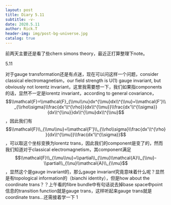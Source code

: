 ```yaml
---
layout: post
title: Diary 5.11
subtitle: -v-
date: 2020.5.11
author: Rick.T
header-img: img/post-bg-universe.jpg
catalog: true
---
```


<head>
    <script src="https://cdn.mathjax.org/mathjax/latest/MathJax.js?config=TeX-AMS-MML_HTMLorMML" type="text/javascript"></script>
    <script type="text/x-mathjax-config">
        MathJax.Hub.Config({
            tex2jax: {
            skipTags: ['script', 'noscript', 'style', 'textarea', 'pre'],
            inlineMath: [['$','$']],
            displayMath: [["$$", "$$"], ["\\[", "\\]"]]
            }
        });
    </script>
</head>

前两天主要还是看了些chern simons theory，最近正打算整理下note。


5.11

对于gauge transformation还是有点迷，现在可以问这样一个问题，consider classical electromagnetism，our field strength is U(1) gauge invariant, but obviously not lorentz invariant，这里我需要想一下，我们如果指components的话，显然不一定是lorentz invariant，according to general covariance，$$\\mathcal{F}=\\mathcal{F}_{\\mu\\nu}dx^{\\mu}dx\\^{\\nu}=\\mathcal{F'}\\_{\\rho\\sigma}\\frac{dx'\\^{\rho}}{dx\\^{\\mu}}\\frac{dx'\\^{\\sigma}}{dx\\^{\\nu}}dx\\^{\\mu}dx\\^{\\nu}$$，因此我们有$$\\mathcal{F}\\_{\\mu\\nu}=\\mathcal{F'}\\_{\\rho\\sigma}\\frac{dx'\\^{\rho}}{dx\\^{\\mu}}\\frac{dx'\\^{\\sigma}}$$，可以取这个坐标变换为lorentz trans，因此我们的component是变了的，然而我们知道对于classical electromagnetism，其component满足$$\\mathcal{F}\\_{\\mu\\nu}=\\partial\\_{\\mu}\\mathcal{A}\\_{\\nu}-\\partial\\_{\\nu}\\mathcal{A}\\_{\\mu}$$，显然这个是gauge invariant的，那么gauge invariant究竟意味着什么呢？显然是有topological information的（bianchi identity），但是how about the coordinate trans？？上午看的fibre bundle中有句话说去掉base space中point信息的transition function就是gauge trans，这样听起来gauge trans就是coordinate trans...还需接着学一下
1
